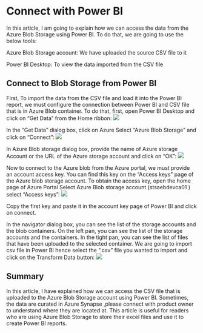 

# Connect  with Power BI

In this article, I am going to explain how we can access the data from the Azure Blob Storage using Power BI. To do that, we are going to use the below tools:

Azure Blob Storage account: We have uploaded the source CSV file to it


Power BI Desktop: To view the data imported from the CSV file

## Connect to Blob Storage from Power BI

First, To import the data from the CSV file and load it into the Power BI report, we must configure the connection between Power BI and CSV file that is in Azure Blob container. To do that, first, open Power BI Desktop and click on “Get Data” from the Home ribbon:
![](/assets/images/AA-to-Azure-Python-Wrapper-Class/Azure-blob-to-PBI.png)


In the “Get Data” dialog box, click on Azure Select “Azure Blob Storage” and click on “Connect”:
![](/assets/images/AA-to-Azure-Python-Wrapper-Class/Azure-blob-type-account-name.png)


In Azure Blob storage dialog box, provide the name of Azure storage Account or the URL of the Azure storage account and click on “OK”:
![](/assets/images/AA-to-Azure-Python-Wrapper-Class/Azure-blob-input-account-key.png)

Now to connect to the Azure blob from the Azure portal, we must provide an account access key. You can find this key on the “Access keys” page of the Azure blob storage account. To obtain the access key, open the home page of Azure Portal Select Azure Blob storage account (stsaebdevca01 ) select “Access keys”:
![](/assets/images/AA-to-Azure-Python-Wrapper-Class/Azure-blob-provide-access-key.jpg)

Copy the first key and paste it in the account key page of Power BI and click on connect.

In the navigator dialog box, you can see the list of the storage accounts and the blob containers.  On the left pan, you can see the list of the storage accounts and the containers. In the tight pan, you can see the list of files that have been uploaded to the selected container. We are going to import csv file in Power BI hence select the “.csv” file you wanted to import and click on the Transform Data button:
![](/assets/images/AA-to-Azure-Python-Wrapper-Class/Azure-blob-import.png)

## Summary

In this article, I have explained how we can access the CSV file that is uploaded to the Azure Blob Storage account using Power BI. Sometimes, the data are curated in Azure Synapse ,please connect with product owner to understand where they are located at. This article is useful for readers who are using Azure Blob Storage to store their excel files and use it to create Power BI reports.


